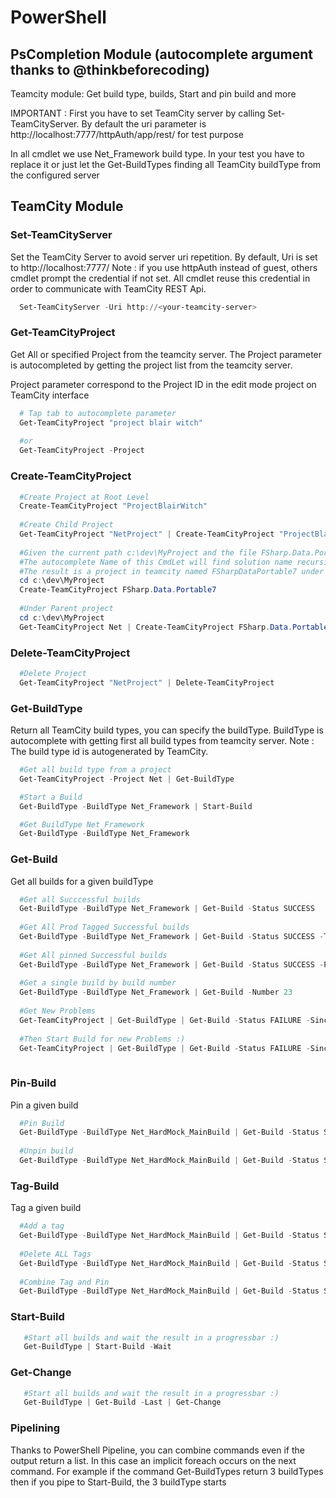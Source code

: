 # PowerShell

## PsCompletion Module (autocomplete argument thanks to @thinkbeforecoding)

Teamcity module: Get build type, builds, Start and pin build and more

IMPORTANT :
First you have to set TeamCity server by calling Set-TeamCityServer. By default the uri parameter is http://localhost:7777/httpAuth/app/rest/ for test purpose

In all cmdlet we use Net_Framework build type. In your test you have to replace it or just let the Get-BuildTypes finding all TeamCity buildType from the configured server

## TeamCity Module

### Set-TeamCityServer
Set the TeamCity Server to avoid server uri repetition. By default, Uri is set to http://localhost:7777/
Note : if you use httpAuth instead of guest, others cmdlet prompt the credential if not set. All cmdlet reuse this credential in order to communicate with TeamCity REST Api.

```powershell
  Set-TeamCityServer -Uri http://<your-teamcity-server>
```

### Get-TeamCityProject
Get All or specified Project from the teamcity server. The Project parameter is autocompleted by getting the project list from the teamcity server.

Project parameter correspond to the Project ID in the edit mode project on TeamCity interface

```powershell
  # Tap tab to autocomplete parameter
  Get-TeamCityProject "project blair witch"
  
  #or
  Get-TeamCityProject -Project
```

### Create-TeamCityProject
```powershell
  #Create Project at Root Level
  Create-TeamCityProject "ProjectBlairWitch"
  
  #Create Child Project
  Get-TeamCityProject "NetProject" | Create-TeamCityProject "ProjectBlairWitch"
  
  #Given the current path c:\dev\MyProject and the file FSharp.Data.Portable7.sln
  #The autocomplete Name of this CmdLet will find solution name recursively when press tab
  #The result is a project in teamcity named FSharpDataPortable7 under Root project
  cd c:\dev\MyProject
  Create-TeamCityProject FSharp.Data.Portable7
  
  #Under Parent project
  cd c:\dev\MyProject
  Get-TeamCityProject Net | Create-TeamCityProject FSharp.Data.Portable7
```

### Delete-TeamCityProject
```powershell
  #Delete Project
  Get-TeamCityProject "NetProject" | Delete-TeamCityProject
```

### Get-BuildType 
Return all TeamCity build types, you can specify the buildType. BuildType is autocomplete with getting first all build types from teamcity server.
Note : The build type id is autogenerated by TeamCity.

```powershell
  #Get all build type from a project
  Get-TeamCityProject -Project Net | Get-BuildType

  #Start a Build
  Get-BuildType -BuildType Net_Framework | Start-Build

  #Get BuildType Net_Framework
  Get-BuildType -BuildType Net_Framework
```

### Get-Build
Get all builds for a given buildType

```powershell
  #Get all Succcessful builds
  Get-BuildType -BuildType Net_Framework | Get-Build -Status SUCCESS
  
  #Get All Prod Tagged Successful builds
  Get-BuildType -BuildType Net_Framework | Get-Build -Status SUCCESS -Tags @('Prod')
  
  #Get All pinned Successful builds
  Get-BuildType -BuildType Net_Framework | Get-Build -Status SUCCESS -Pinned
  
  #Get a single build by build number
  Get-BuildType -BuildType Net_Framework | Get-Build -Number 23
  
  #Get New Problems
  Get-TeamCityProject | Get-BuildType | Get-Build -Status FAILURE -SinceLastSuccessful
  
  #Then Start Build for new Problems :)
  Get-TeamCityProject | Get-BuildType | Get-Build -Status FAILURE -SinceLastSuccessful | Start-Build -Wait
  
```
### Pin-Build
Pin a given build
  
```powershell
  #Pin Build
  Get-BuildType -BuildType Net_HardMock_MainBuild | Get-Build -Status SUCCESS -Last | Pin-Build
  
  #Unpin build
  Get-BuildType -BuildType Net_HardMock_MainBuild | Get-Build -Status SUCCESS -Last | Pin-Build -Delete
```

### Tag-Build

Tag a given build

```powershell
  #Add a tag
  Get-BuildType -BuildType Net_HardMock_MainBuild | Get-Build -Status SUCCESS -Last | Tag-Build -Tag 'Prod'
  
  #Delete ALL Tags
  Get-BuildType -BuildType Net_HardMock_MainBuild | Get-Build -Status SUCCESS -Last | Tag-Build -Delete
  
  #Combine Tag and Pin
  Get-BuildType -BuildType Net_HardMock_MainBuild | Get-Build -Status SUCCESS -Last | Tag-Build -Tag 'Prod' | Pin-Build
```

### Start-Build

```powershell
   #Start all builds and wait the result in a progressbar :)
   Get-BuildType | Start-Build -Wait
```

### Get-Change
```powershell
   #Start all builds and wait the result in a progressbar :)
   Get-BuildType | Get-Build -Last | Get-Change
```


### Pipelining
  Thanks to PowerShell Pipeline, you can combine commands even if the output return a list. In this case an implicit foreach occurs on the next command. For example if the command Get-BuildTypes return 3 buildTypes then if you pipe to Start-Build, the 3 buildType starts